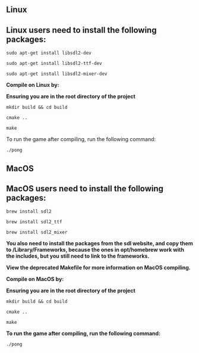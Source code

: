 ## Linux
## Linux users need to install the following packages:

`sudo apt-get install libsdl2-dev`

`sudo apt-get install libsdl2-ttf-dev`

`sudo apt-get install libsdl2-mixer-dev`

**Compile on Linux by:**

**Ensuring you are in the root directory of the project**

`mkdir build && cd build`

`cmake ..`

`make`

To run the game after compiling, run the following command:

`./pong`



## MacOS

## MacOS users need to install the following packages:

`brew install sdl2`

`brew install sdl2_ttf`

`brew install sdl2_mixer`

**You also need to install the packages from the sdl website, and copy them to /Library/Frameworks, because the ones in opt/homebrew work with the includes, but you still need to link to the frameworks.**

**View the deprecated Makefile for more information on MacOS compiling.**

**Compile on MacOS by:**

**Ensuring you are in the root directory of the project**

`mkdir build && cd build`

`cmake ..`

`make`

**To run the game after compiling, run the following command:**

`./pong`

